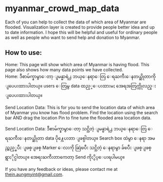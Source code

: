 # myanmar_crowd_map_data
Each of you can help to collect the data of which area of Myanmar are flooded. Visualization layer is created to provide people better idea and up to date information. I hope this will be helpful and useful for ordinary people as well as people who want to send help and donation to Myanmar. 
<h2>How to use:</h2>

Home: This page will show which area of Myanmar is having flood. This page also shows how many data points we have collected.<br/>
Home: ဒီစာမ်က္နာမွာေတာ့ ျမန္မာရဲ႕ ဘယ္ေနရာေတြ ေရႀကီးေနတယ္ဆိုတာကို ျပေပးထားပါတယ္။ users ေတြမွ data ထည့္ေပးထားမႈ အေရအတြက္ကိုလည္း ျပေပးထားပါတယ္။<br/>

Send Location Data: This is for you to send the location data of which area of Myanmar you know has flood problem. Find the location using the search bar AND drag the location Pin to fine tune the flooded area location data.<br/>

Send Location Data: ဒီစာမ်က္နာမွာေတာ့ သင္သိတဲ့ ျမန္မာရဲ႕ ဘယ္ေနရာေတြ ေရႀကီးေနတယ္ဆိုတာ data ပို႔ေပးတာ ျဖစ္ပါတယ္။ Search box ထဲမွာ ေနရာ အမည္ထည့္ၿပီး ျဖစ္ျဖစ္ Marker ေလးကို ဆြဲၿပီး သင္သိတဲ့ ေနရာမွာ ခ်ၿပီး ျဖစ္ျဖစ္ ရွာႏိုင္ပါတယ္။ အေရးႀကီးတာကေတာ့ Send ကိုႏွိပ္ေပးရပါမယ္။

If you have any feedback or ideas, please contact me at <a href="mailto:thein.aungmyint@gmail.com">thein.aungmyint@gmail.com</a>.
